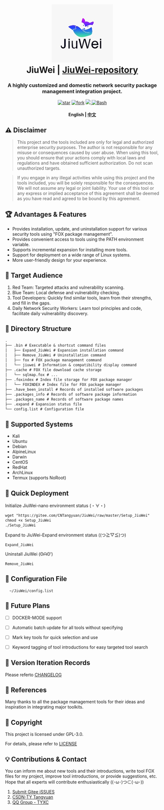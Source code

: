 <h1 align="center">
  <br>
  <img src="img/logo.jpg" alt="logo">
  <br>
  JiuWei | <a href="https://gitee.com/CNTangyuan/JiuWei-repository">JiuWei-repository</a>
  <br>
</h1>

<h3 align="center">A highly customized and domestic network security package management integration project.</h4>

<p align="center">
    <a href='https://gitee.com/CNTangyuan/JiuWei/stargazers'>
      <img src='https://gitee.com/CNTangyuan/JiuWei/badge/star.svg?theme=dark' alt='star'></img></a>
    <a href='https://gitee.com/CNTangyuan/JiuWei/members'>
      <img src='https://gitee.com/CNTangyuan/JiuWei/badge/fork.svg?theme=dark' alt='fork'></img></a>
  <a href="https://www.gnu.org/licenses/gpl-3.0.en.html">
      <img src="https://img.shields.io/badge/license-GPL3-_red.svg">
  <a href="https://www.gnu.org/software/bash/">
      <img src="https://img.shields.io/badge/language-Bash-blue.svg" alt="Bash">
  </a>
</p>

<h4 align="center" dir="auto">
  English | <a href="https://gitee.com/CNTangyuan/JiuWei/blob/master/README.md">中文</a>
</p>

## ⚠️ Disclaimer

> This project and the tools included are only for legal and authorized enterprise security purposes. The author is not responsible for any misuse or consequences caused by user abuse. When using this tool, you should ensure that your actions comply with local laws and regulations and have obtained sufficient authorization. Do not scan unauthorized targets.

> If you engage in any illegal activities while using this project and the tools included, you will be solely responsible for the consequences. We will not assume any legal or joint liability. Your use of this tool or any express or implied acceptance of this agreement shall be deemed as you have read and agreed to be bound by this agreement.


## 🏆 Advantages & Features

- Provides installation, update, and uninstallation support for various security tools using "FOX package management".
- Provides convenient access to tools using the PATH environment variable.
- Supports incremental expansion for installing more tools.
- Support for deployment on a wide range of Linux systems.
- More user-friendly design for your experience.


## 🔖 Target Audience

1. Red Team: Targeted attacks and vulnerability scanning.
2. Blue Team: Local defense and vulnerability checking.
3. Tool Developers: Quickly find similar tools, learn from their strengths, and fill in the gaps.
4. Daily Network Security Workers: Learn tool principles and code, facilitate daily vulnerability discovery.


## 🌲 Directory Structure

```
.
├── .bin # Executable & shortcut command files
│   ├── Expand_JiuWei # Expansion installation command
│   ├── Remove_JiuWei # Uninstallation command
│   ├── fox # FOX package management command
│   └── jiuwei # Information & compatibility display command
├── .cache # FOX file download cache storage
│   └── sqlmap.fox # ...
├── .foxindex # Index file storage for FOX package manager
│   └── FOXINDEX # Index file for FOX package manager
├── .have_been_install # Records of installed software packages
├── .packages_info # Records of software package information
├── .packages_name # Records of software package names
├── .expand # Expansion status file
└── config.list # Configuration file
```


## 🌟 Supported Systems

- Kali
- Ubuntu
- Debian
- AlpineLinux
- Darwin
- CentOS
- RedHat
- ArchLinux
- Termux (supports NoRoot)


## 🔧 Quick Deployment

Initialize JiuWei-nano environment status (・∀・)

```
wget "https://gitee.com/CNTangyuan/JiuWei/raw/master/Setup_JiuWei"
chmod +x Setup_JiuWei
./Setup_JiuWei
```

Expand to JiuWei-Expand environment status ((つ≧▽≦)つ)

```
Expand_JiuWei
```

Uninstall JiuWei (ʘᗩʘ’)

```
Remove_JiuWei
```


## 🔆 Configuration File
      ~/JiuWei/config.list


## 📌 Future Plans

- [ ] DOCKER-MODE support
- [ ] Automatic batch update for all tools without specifying
- [ ] Mark key tools for quick selection and use
- [ ] Keyword tagging of tool introductions for easy targeted tool search


## 🚀 Version Iteration Records

Please referto [CHANGELOG](https://gitee.com/CNTangyuan/JiuWei/blob/master/CHANGE.log)


## 👀 References

Many thanks to all the package management tools for their ideas and inspiration in integrating major toolkits.


## 📄 Copyright

This project is licensed under GPL-3.0.

For details, please refer to [LICENSE](https://gitee.com/CNTangyuan/JiuWei/blob/master/LICENSE)


## 💡 Contributions & Contact

You can inform me about new tools and their introductions, write tool FOX files for my project, improve tool introductions, or provide suggestions, etc.
Hope that all experts will contribute enthusiastically ((･ω･)つ⊂(･ω･))

1. [Submit Gitee iSSUES](https://gitee.com/CNTangyuan/JiuWei/issues)
2. [CSDN-TY Tangyuan](https://blog.csdn.net/qq_57851190)
3. [QQ Group - TYXC](http://qm.qq.com/cgi-bin/qm/qr?_wv=1027&k=OVsNn-8iWP5HTTARzTNzfOcgCngXp3gH&authKey=03ZWzlYVvCH6Cpq2Pa7nIEqOFiXw2svp96C896bcZc4Rpg%2FTNk2c2F8asJ4U7tiK&noverify=0&group_code=751386568)